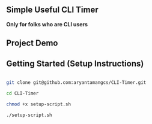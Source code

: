 ## Simple Useful CLI Timer
**Only for folks who are CLI users**

## Project Demo

## Getting Started (Setup Instructions)

```bash

git clone git@github.com:aryantamangcs/CLI-Timer.git

cd CLI-Timer

chmod +x setup-script.sh

./setup-script.sh

```


